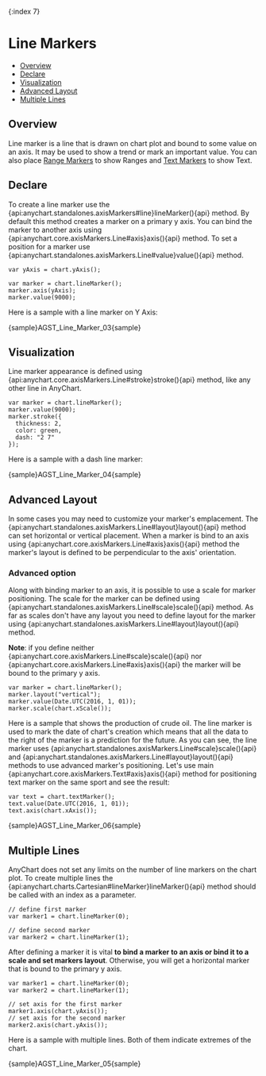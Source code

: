 {:index 7}
# Line Markers

* [Overview](#overview)
* [Declare](#declare)
* [Visualization](#visualization)
* [Advanced Layout](#advanced_layout)
* [Multiple Lines](#multiple_lines)

## Overview

Line marker is a line that is drawn on chart plot and bound to some value on an axis. It may be used to show a trend or mark an important value. You can also place [Range Markers](../Axes_and_Grids/Range_Markers) to show Ranges and [Text Markers](../Axes_and_Grids/Text_Markers) to show Text.

## Declare

To create a line marker use the {api:anychart.standalones.axisMarkers#line}lineMarker(){api} method. By default this method creates a marker on a primary y axis. You can bind the marker to another axis using {api:anychart.core.axisMarkers.Line#axis}axis(){api} method. To set a position for a marker use {api:anychart.standalones.axisMarkers.Line#value}value(){api} method.

```
var yAxis = chart.yAxis();
  
var marker = chart.lineMarker();
marker.axis(yAxis);
marker.value(9000);
```

Here is a sample with a line marker on Y Axis:

{sample}AGST\_Line\_Marker\_03{sample}

## Visualization

Line marker appearance is defined using {api:anychart.core.axisMarkers.Line#stroke}stroke(){api} method, like any other line in AnyChart.

```
var marker = chart.lineMarker();
marker.value(9000);
marker.stroke({
  thickness: 2,
  color: green,
  dash: "2 7"
});
```

Here is a sample with a dash line marker:

{sample}AGST\_Line\_Marker\_04{sample}

## Advanced Layout

In some cases you may need to customize your marker's emplacement. The {api:anychart.standalones.axisMarkers.Line#layout}layout(){api} method can set horizontal or vertical placement. When a marker is bind to an axis using {api:anychart.core.axisMarkers.Line#axis}axis(){api} method the marker's layout is defined to be perpendicular to the axis' orientation.

### Advanced option

Along with binding marker to an axis, it is possible to use a scale for marker positioning. The scale for the marker can be defined using {api:anychart.standalones.axisMarkers.Line#scale}scale(){api} method. As far as scales don't have any layout you need to define layout for the marker using {api:anychart.standalones.axisMarkers.Line#layout}layout(){api} method.  
  
**Note**: if you define neither {api:anychart.core.axisMarkers.Line#scale}scale(){api} nor {api:anychart.core.axisMarkers.Line#axis}axis(){api} the marker will be bound to the primary y axis.

```
var marker = chart.lineMarker();
marker.layout("vertical");
marker.value(Date.UTC(2016, 1, 01));
marker.scale(chart.xScale());
```

Here is a sample that shows the production of crude oil. The line marker is used to mark the date of chart's creation which means that all the data to the right of the marker is a prediction for the future. As you can see, the line marker uses {api:anychart.standalones.axisMarkers.Line#scale}scale(){api} and {api:anychart.standalones.axisMarkers.Line#layout}layout(){api} methods to use advanced marker's positioning. Let's use main {api:anychart.core.axisMarkers.Text#axis}axis(){api} method for positioning text marker on the same sport and see the result:

```
var text = chart.textMarker();
text.value(Date.UTC(2016, 1, 01));
text.axis(chart.xAxis());
```

{sample}AGST\_Line\_Marker\_06{sample}

## Multiple Lines

AnyChart does not set any limits on the number of line markers on the chart plot. To create multiple lines the 
{api:anychart.charts.Cartesian#lineMarker}lineMarker(){api} method should be called with an index as a parameter. 

```
// define first marker
var marker1 = chart.lineMarker(0);
  
// define second marker
var marker2 = chart.lineMarker(1);
```

After defining a marker it is vital **to bind a marker to an axis or bind it to a scale and set markers layout**. Otherwise, you will get a horizontal marker that is bound to the primary y axis.
  
```
var marker1 = chart.lineMarker(0);
var marker2 = chart.lineMarker(1);
  
// set axis for the first marker
marker1.axis(chart.yAxis());
// set axis for the second marker
marker2.axis(chart.yAxis());
```

Here is a sample with multiple lines. Both of them indicate extremes of the chart.

{sample}AGST\_Line\_Marker\_05{sample}
